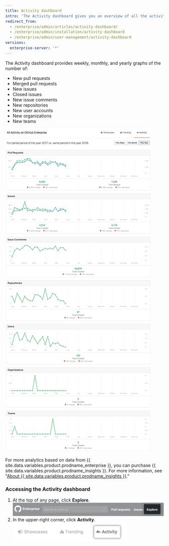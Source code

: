 ```yaml
---
title: Activity dashboard
intro: 'The Activity dashboard gives you an overview of all the activity on {{ site.data.variables.product.product_location_enterprise }}.'
redirect_from:
  - /enterprise/admin/articles/activity-dashboard/
  - /enterprise/admin/installation/activity-dashboard
  - /enterprise/admin/user-management/activity-dashboard
versions:
  enterprise-server: '*'
---
```


The Activity dashboard provides weekly, monthly, and yearly graphs of the number of:
- New pull requests
- Merged pull requests
- New issues
- Closed issues
- New issue comments
- New repositories
- New user accounts
- New organizations
- New teams

![Activity dashboard](/assets/images/enterprise/activity/activity-dashboard-yearly.png)

For more analytics based on data from {{ site.data.variables.product.prodname_enterprise }}, you can purchase {{ site.data.variables.product.prodname_insights }}. For more information, see "[About {{ site.data.variables.product.prodname_insights }}](/insights/installing-and-configuring-github-insights/about-github-insights)."

### Accessing the Activity dashboard

1. At the top of any page, click **Explore**. ![Explore tab](/assets/images/enterprise/settings/ent-new-explore.png)
2. In the upper-right corner, click **Activity**. ![Activity button](/assets/images/enterprise/activity/activity-button.png)
